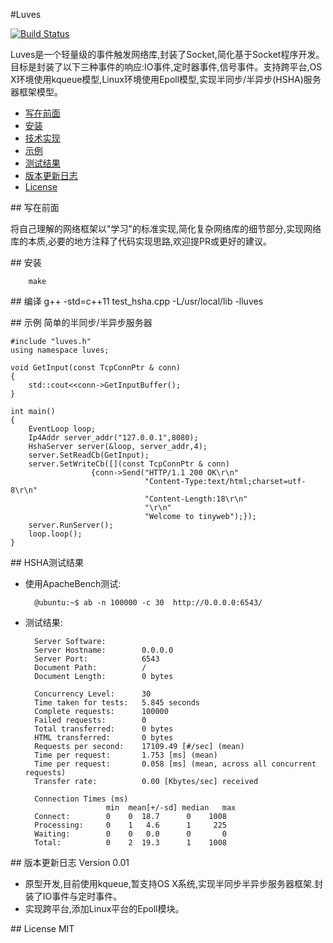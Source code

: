 #Luves


[![Build Status](https://travis-ci.org/Leviathan1995/Luves.svg?branch=master)](https://travis-ci.org/Leviathan1995/Luves)

Luves是一个轻量级的事件触发网络库,封装了Socket,简化基于Socket程序开发。目标是封装了以下三种事件的响应:IO事件,定时器事件,信号事件。支持跨平台,OS X环境使用kqueue模型,Linux环境使用Epoll模型,实现半同步/半异步(HSHA)服务器框架模型。

- [写在前面][0]
- [安装][1]
- [技术实现][2]
- [示例][3]
- [测试结果][4]
- [版本更新日志][5]
- [License][6]
 


##<a id="title00"/> 写在前面

将自己理解的网络框架以"学习"的标准实现,简化复杂网络库的细节部分,实现网络库的本质,必要的地方注释了代码实现思路,欢迎提PR或更好的建议。



##<a id="title01"/> 安装

		make


##<a id="title03"> 编译
		g++ -std=c++11 test_hsha.cpp -L/usr/local/lib  -lluves

##<a id="title03"> 示例
简单的半同步/半异步服务器

	#include "luves.h"
	using namespace luves;
	
	void GetInput(const TcpConnPtr & conn)
	{
    	std::cout<<conn->GetInputBuffer();
	}

	int main()
	{
    	EventLoop loop;
    	Ip4Addr server_addr("127.0.0.1",8080);
    	HshaServer server(&loop, server_addr,4);
    	server.SetReadCb(GetInput);
    	server.SetWriteCb([](const TcpConnPtr & conn)
                      {conn->Send("HTTP/1.1 200 OK\r\n"
                                  "Content-Type:text/html;charset=utf-8\r\n"
                                  "Content-Length:18\r\n"
                                  "\r\n"
                                  "Welcome to tinyweb");});
    	server.RunServer();
    	loop.loop();
	}

##<a id="title04"/> HSHA测试结果
	
- 使用ApacheBench测试:
	
		@ubuntu:~$ ab -n 100000 -c 30  http://0.0.0.0:6543/
- 测试结果:

		Server Software:        
		Server Hostname:        0.0.0.0
		Server Port:            6543
		Document Path:          /
		Document Length:        0 bytes

		Concurrency Level:      30
		Time taken for tests:   5.845 seconds
		Complete requests:      100000
		Failed requests:        0
		Total transferred:      0 bytes
		HTML transferred:       0 bytes
		Requests per second:    17109.49 [#/sec] (mean)
		Time per request:       1.753 [ms] (mean)
		Time per request:       0.058 [ms] (mean, across all concurrent requests)
		Transfer rate:          0.00 [Kbytes/sec] received

		Connection Times (ms)
              			min  mean[+/-sd] median   max
		Connect:        0    0  18.7      0    1008
		Processing:     0    1   4.6      1     225
		Waiting:        0    0   0.0      0       0
		Total:          0    2  19.3      1    1008

##<a id="title05"/> 版本更新日志
Version 0.01

- 原型开发,目前使用kqueue,暂支持OS X系统,实现半同步半异步服务器框架.封装了IO事件与定时事件。
- 实现跨平台,添加Linux平台的Epoll模块。


##<a id="title06"/> License
MIT

 [0]:#title00
 [1]:#title01
 [2]:#title02
 [3]:#title03
 [4]:#title04
 [5]:#title05
 [6]:#title06
